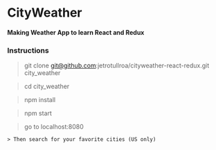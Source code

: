 # CityWeather

#### Making Weather App to learn React and Redux


### Instructions

  > git clone git@github.com:jetrotullroa/cityweather-react-redux.git city_weather

  > cd city_weather

  > npm install

  > npm start

  > go to localhost:8080

	> Then search for your favorite cities (US only)
